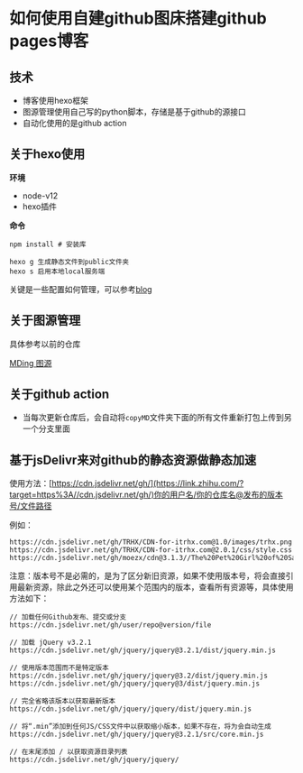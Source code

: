 # 如何使用自建github图床搭建github pages博客

## 技术
- 博客使用hexo框架
- 图源管理使用自己写的python脚本，存储是基于github的源接口
- 自动化使用的是github action

## 关于hexo使用

**环境**

- node-v12
- hexo插件

**命令**

```
npm install # 安装库

hexo g 生成静态文件到public文件夹
hexo s 启用本地local服务端
```



关键是一些配置如何管理，可以参考[blog](https://godweiyang.com/2018/04/13/hexo-blog/)



## 关于图源管理

具体参考以前的仓库

[MDing 图源](https://github.com/kengerlwl/MDimg)



## 关于github action

- 当每次更新仓库后，会自动将`copyMD`文件夹下面的所有文件重新打包上传到另一个分支里面





## 基于jsDelivr来对github的静态资源做静态加速

使用方法：[https://cdn.jsdelivr.net/gh/](https://link.zhihu.com/?target=https%3A//cdn.jsdelivr.net/gh/)你的用户名/你的仓库名@发布的版本号/文件路径

例如：

```text
https://cdn.jsdelivr.net/gh/TRHX/CDN-for-itrhx.com@1.0/images/trhx.png
https://cdn.jsdelivr.net/gh/TRHX/CDN-for-itrhx.com@2.0.1/css/style.css  
https://cdn.jsdelivr.net/gh/moezx/cdn@3.1.3//The%20Pet%20Girl%20of%20Sakurasou.mp4
```

注意：版本号不是必需的，是为了区分新旧资源，如果不使用版本号，将会直接引用最新资源，除此之外还可以使用某个范围内的版本，查看所有资源等，具体使用方法如下：

```text
// 加载任何Github发布、提交或分支
https://cdn.jsdelivr.net/gh/user/repo@version/file

// 加载 jQuery v3.2.1
https://cdn.jsdelivr.net/gh/jquery/jquery@3.2.1/dist/jquery.min.js

// 使用版本范围而不是特定版本
https://cdn.jsdelivr.net/gh/jquery/jquery@3.2/dist/jquery.min.js   https://cdn.jsdelivr.net/gh/jquery/jquery@3/dist/jquery.min.js
 
// 完全省略该版本以获取最新版本
https://cdn.jsdelivr.net/gh/jquery/jquery/dist/jquery.min.js
 
// 将“.min”添加到任何JS/CSS文件中以获取缩小版本，如果不存在，将为会自动生成
https://cdn.jsdelivr.net/gh/jquery/jquery@3.2.1/src/core.min.js
 
// 在末尾添加 / 以获取资源目录列表
https://cdn.jsdelivr.net/gh/jquery/jquery/
```





